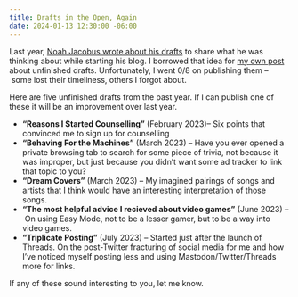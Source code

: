 ```yaml
---
title: Drafts in the Open, Again
date: 2024-01-13 12:30:00 -06:00
---
```


Last year, [Noah Jacobus wrote about his drafts](https://noahjacob.us/words/writing-in-the-open) to share what he was thinking about while starting his blog. I borrowed that idea for [my own post](http://localhost:8080/journal/2023/potential-posts/) about unfinished drafts. Unfortunately, I went 0/8 on publishing them – some lost their timeliness, others I forgot about.

Here are five unfinished drafts from the past year. If I can publish one of these it will be an improvement over last year.

- **“Reasons I Started Counselling”** (February 2023)– Six points that convinced me to sign up for counselling
- **“Behaving For the Machines”** (March 2023) – Have you ever opened a private browsing tab to search for some piece of trivia, not because it was improper, but just because you didn’t want some ad tracker to link that topic to you?
- **“Dream Covers”** (March 2023) – My imagined pairings of songs and artists that I think would have an interesting interpretation of those songs.
- **“The most helpful advice I recieved about video games”** (June 2023) – On using Easy Mode, not to be a lesser gamer, but to be a way into video games.
- **“Triplicate Posting”** (July 2023) – Started just after the launch of Threads. On the post-Twitter fracturing of social media for me and how I’ve noticed myself posting less and using Mastodon/Twitter/Threads more for links.

If any of these sound interesting to you, let me know.